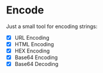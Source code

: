 # Encode

Just a small tool for encoding strings:
- [x] URL Encoding
- [x] HTML Encoding
- [x] HEX Encoding
- [x] Base64 Encoding
- [x] Base64 Decoding
